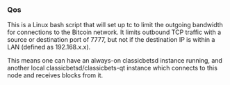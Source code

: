 ### Qos ###

This is a Linux bash script that will set up tc to limit the outgoing bandwidth for connections to the Bitcoin network. It limits outbound TCP traffic with a source or destination port of 7777, but not if the destination IP is within a LAN (defined as 192.168.x.x).

This means one can have an always-on classicbetsd instance running, and another local classicbetsd/classicbets-qt instance which connects to this node and receives blocks from it.

